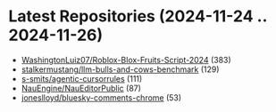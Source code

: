 # Latest Repositories (2024-11-24 .. 2024-11-26)

- [WashingtonLuiz07/Roblox-Blox-Fruits-Script-2024](https://github.com/WashingtonLuiz07/Roblox-Blox-Fruits-Script-2024) (383)
- [stalkermustang/llm-bulls-and-cows-benchmark](https://github.com/stalkermustang/llm-bulls-and-cows-benchmark) (129)
- [s-smits/agentic-cursorrules](https://github.com/s-smits/agentic-cursorrules) (111)
- [NauEngine/NauEditorPublic](https://github.com/NauEngine/NauEditorPublic) (87)
- [joneslloyd/bluesky-comments-chrome](https://github.com/joneslloyd/bluesky-comments-chrome) (53)
